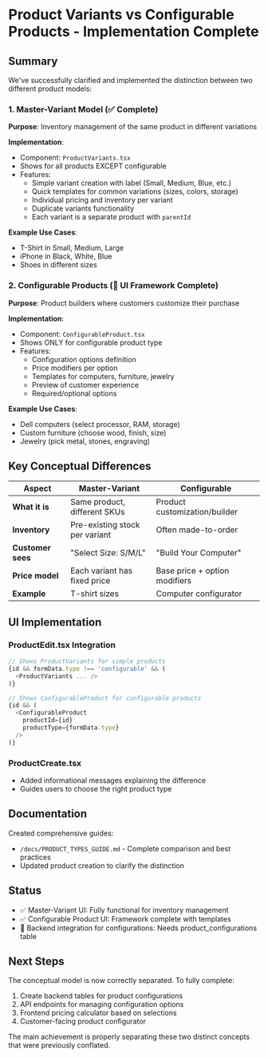 # Product Variants vs Configurable Products - Implementation Complete

## Summary
We've successfully clarified and implemented the distinction between two different product models:

### 1. Master-Variant Model (✅ Complete)
**Purpose**: Inventory management of the same product in different variations

**Implementation**:
- Component: `ProductVariants.tsx`
- Shows for all products EXCEPT configurable
- Features:
  - Simple variant creation with label (Small, Medium, Blue, etc.)
  - Quick templates for common variations (sizes, colors, storage)
  - Individual pricing and inventory per variant
  - Duplicate variants functionality
  - Each variant is a separate product with `parentId`

**Example Use Cases**:
- T-Shirt in Small, Medium, Large
- iPhone in Black, White, Blue  
- Shoes in different sizes

### 2. Configurable Products (🔧 UI Framework Complete)
**Purpose**: Product builders where customers customize their purchase

**Implementation**:
- Component: `ConfigurableProduct.tsx`
- Shows ONLY for configurable product type
- Features:
  - Configuration options definition
  - Price modifiers per option
  - Templates for computers, furniture, jewelry
  - Preview of customer experience
  - Required/optional options

**Example Use Cases**:
- Dell computers (select processor, RAM, storage)
- Custom furniture (choose wood, finish, size)
- Jewelry (pick metal, stones, engraving)

## Key Conceptual Differences

| Aspect | Master-Variant | Configurable |
|--------|---------------|--------------|
| **What it is** | Same product, different SKUs | Product customization/builder |
| **Inventory** | Pre-existing stock per variant | Often made-to-order |
| **Customer sees** | "Select Size: S/M/L" | "Build Your Computer" |
| **Price model** | Each variant has fixed price | Base price + option modifiers |
| **Example** | T-shirt sizes | Computer configurator |

## UI Implementation

### ProductEdit.tsx Integration
```javascript
// Shows ProductVariants for simple products
{id && formData.type !== 'configurable' && (
  <ProductVariants ... />
)}

// Shows ConfigurableProduct for configurable products
{id && (
  <ConfigurableProduct
    productId={id}
    productType={formData.type}
  />
)}
```

### ProductCreate.tsx
- Added informational messages explaining the difference
- Guides users to choose the right product type

## Documentation
Created comprehensive guides:
- `/docs/PRODUCT_TYPES_GUIDE.md` - Complete comparison and best practices
- Updated product creation to clarify the distinction

## Status
- ✅ Master-Variant UI: Fully functional for inventory management
- ✅ Configurable Product UI: Framework complete with templates
- 🔧 Backend integration for configurations: Needs product_configurations table

## Next Steps
The conceptual model is now correctly separated. To fully complete:
1. Create backend tables for product configurations
2. API endpoints for managing configuration options
3. Frontend pricing calculator based on selections
4. Customer-facing product configurator

The main achievement is properly separating these two distinct concepts that were previously conflated.
